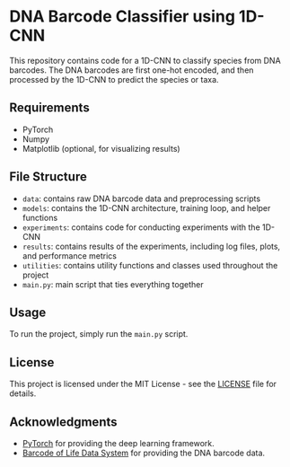 # DNA Barcode Classifier using 1D-CNN

This repository contains code for a 1D-CNN to classify species from DNA barcodes. The DNA barcodes are first one-hot encoded, and then processed by the 1D-CNN to predict the species or taxa.

## Requirements

- PyTorch
- Numpy
- Matplotlib (optional, for visualizing results)

## File Structure

- `data`: contains raw DNA barcode data and preprocessing scripts
- `models`: contains the 1D-CNN architecture, training loop, and helper functions
- `experiments`: contains code for conducting experiments with the 1D-CNN
- `results`: contains results of the experiments, including log files, plots, and performance metrics
- `utilities`: contains utility functions and classes used throughout the project
- `main.py`: main script that ties everything together

## Usage

To run the project, simply run the `main.py` script.

## License

This project is licensed under the MIT License - see the [LICENSE](LICENSE.txt) file for details.

## Acknowledgments

- [PyTorch](https://pytorch.org) for providing the deep learning framework.
- [Barcode of Life Data System](https://v4.boldsystems.org/) for providing the DNA barcode data.
